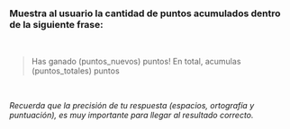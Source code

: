 ### Muestra al usuario la cantidad de puntos acumulados dentro de la siguiente frase:
<br>

> Has ganado (puntos_nuevos) puntos! En total, acumulas (puntos_totales) puntos

<br>

*Recuerda que la precisión de tu respuesta (espacios, ortografía y puntuación), es muy importante para llegar al resultado correcto.*